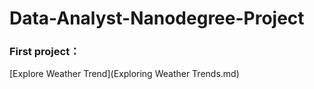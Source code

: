 # Data-Analyst-Nanodegree-Project

### First project：

[Explore Weather Trend](Exploring Weather Trends.md)

